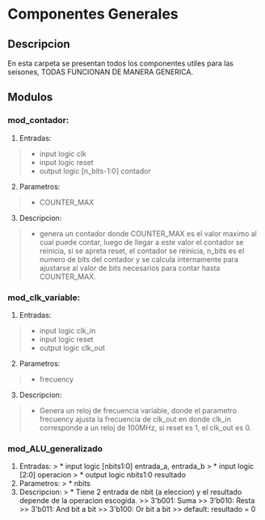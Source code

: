 # Componentes Generales
## Descripcion
En esta carpeta se presentan todos los componentes utiles para las seisones,
TODAS FUNCIONAN DE MANERA GENERICA.

## Modulos

### mod_contador:
  1. Entradas: 
  > * input logic clk
  > * input logic reset
  > * output logic [n_bits-1:0] contador
  2. Parametros:
  > * COUNTER_MAX
  3. Descripcion:
  > * genera un contador donde COUNTER_MAX es el valor maximo al cual puede contar, luego de llegar a este valor
el contador se reinicia, si se apreta reset, el contador se reinicia, n_bits es el numero de bits del contador y se calcula internamente para ajustarse al valor de bits necesarios para contar hasta COUNTER_MAX.
### mod_clk_variable:
  1. Entradas:
   > * input logic clk_in
   > * input logic reset
   > * output logic clk_out
  2. Parametros:
   > * frecuency
  3. Descripcion:
   > * Genera un reloj de frecuencia variable, donde el parametro frecuency ajusta la frecuencia de clk_out en donde clk_in corresponde a un reloj de 100MHz, si reset es 1, el clk_out es 0.
### mod_ALU_generalizado
  1. Entradas:
    > * input logic [nbits1:0] entrada_a, entrada_b
    > * input logic [2:0] operacion
    > * output logic nbits1:0 resultado
  2. Parametros:
    > * nbits
  3. Descripcion:
    > * Tiene 2 entrada de nbit (a eleccion) y el resultado depende de la operacion escogida.
    >> 3'b001:  Suma
    >> 3'b010: Resta
    >> 3'b011: And bit a bit
    >> 3'b100: Or bit a bit
    >> default: resultado = 0
    
